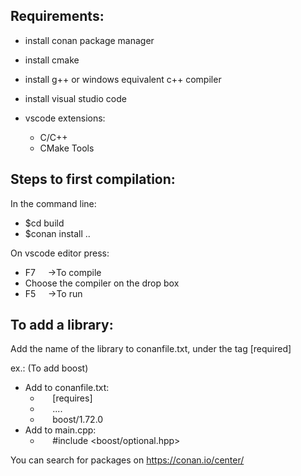 ## Requirements:
* install conan package manager

* install cmake

* install g++ or windows equivalent c++ compiler

* install visual studio code

* vscode extensions:
    * C/C++
    * CMake Tools

## Steps to first compilation:

In the command line:
* \$cd build
* \$conan install ..

On vscode editor press:
* F7&nbsp;&nbsp;&nbsp;&nbsp;&nbsp;->To compile
* Choose the compiler on the drop box
* F5&nbsp;&nbsp;&nbsp;&nbsp;&nbsp;->To run


## To add a library:
Add the name of the library to conanfile.txt, under the tag [required]

ex.: (To add boost)
* Add to conanfile.txt:
    * &nbsp;&nbsp;&nbsp;&nbsp;&nbsp;[requires]
    * &nbsp;&nbsp;&nbsp;&nbsp;&nbsp;....
    * &nbsp;&nbsp;&nbsp;&nbsp;&nbsp;boost/1.72.0
&nbsp;
* Add to main.cpp:
    * &nbsp;&nbsp;&nbsp;&nbsp;&nbsp;\#include <boost/optional.hpp>

You can search for packages on 
https://conan.io/center/